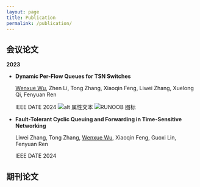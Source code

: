 ```yaml
---
layout: page
title: Publication
permalink: /publication/
---
```


## 会议论文

**2023**

+ __Dynamic Per-Flow Queues for TSN Switches__

  <u>Wenxue Wu</u>, Zhen Li, Tong Zhang, Xiaoqin Feng, Liwei Zhang, Xuelong Qi, Fenyuan Ren

  IEEE DATE 2024
![alt 属性文本](https://dhf1999sd.github.io/images/ppt.png "ppt")
![RUNOOB 图标](https://static.jyshare.com/images/runoob-logo.png "RUNOOB")

+ __Fault-Tolerant Cyclic Queuing and Forwarding in Time-Sensitive Networking__

   Liwei Zhang, Tong Zhang, <u>Wenxue Wu</u>, Xiaoqin Feng, Guoxi Lin, Fenyuan Ren

  IEEE DATE 2024

## 期刊论文


